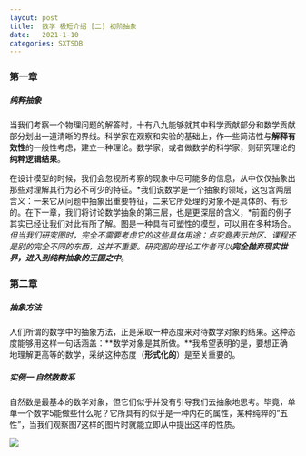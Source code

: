 ```yaml
---
layout: post
title:  数学 极短介绍 [二] 初阶抽象
date:   2021-1-10
categories: SXTSDB
---
```


### 第一章

##### 纯粹抽象

当我们考察一个物理问题的解答时，十有八九能够就其中科学贡献部分和数学贡献部分划出一道清晰的界线。科学家在观察和实验的基础上，作一些简洁性与**解释有效性**的一般性考虑，建立一种理论。数学家，或者做数学的科学家，则研究理论的**纯粹逻辑结果**。

在设计模型的时候，我们会忽视所考察的现象中尽可能多的信息，从中仅仅抽象出那些对理解其行为必不可少的特征。*我们说数学是一个抽象的领域，这包含两层含义：一来它从问题中抽象出重要特征，二来它所处理的对象不是具体的、有形的。在下一章，我们将讨论数学抽象的第三层，也是更深层的含义，*前面的例子其实已经让我们对此有所了解。图是一种具有可塑性的模型，可以用在多种场合。*但当我们研究图时，完全不需要考虑它的这些具体用途：点究竟表示地区、课程还是别的完全不同的东西，这并不重要。研究图的理论工作者可以**完全抛弃现实世界，进入到纯粹抽象的王国之中***。

### 第二章

##### 抽象方法

人们所谓的数学中的抽象方法，正是采取一种态度来对待数学对象的结果。这种态度能够用这样一句话涵盖：**数学对象是其所做。**我希望表明的是，要想正确地理解更高等的数学，采纳这种态度（**形式化的**）是至关重要的。

##### 实例一 自然数数系

自然数是最基本的数学对象，但它们似乎并没有引导我们去抽象地思考。毕竟，单单一个数字5能做些什么呢？它所具有的似乎是一种内在的属性，某种纯粹的“五性”，当我们观察图7这样的图片时就能立即从中提出这样的性质。

<img style="display: block; margin: 0 auto;" src="/assets/pictures/五.png" />